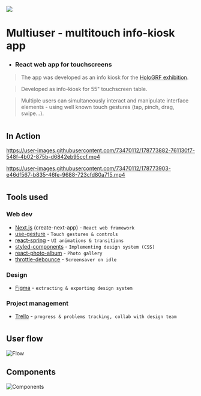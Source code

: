 ![](https://user-images.githubusercontent.com/73470112/181000217-f7b32516-fa61-4225-b046-a7c4c8a0d6f8.gif)


# Multiuser - multitouch info-kiosk app


- ### React web app for touchscreens

 

> The app was developed as an info kiosk for the [HoloGRF exhibition](https://www.instagram.com/hologrf/).

> Developed as info-kiosk for 55" touchscreen table.

> Multiple users can simultaneously interact and manipulate interface elements - using well known touch gestures (tap, pinch, drag, swipe...).

  #

## In Action


https://user-images.githubusercontent.com/73470112/178773882-761130f7-548f-4b02-875b-d6842eb95ccf.mp4

https://user-images.githubusercontent.com/73470112/178773903-e46df567-b835-46fe-9688-723cfd80a715.mp4


  #

## Tools used

### Web dev

- [Next.js](https://nextjs.org/) (create-next-app) - `React web framework`
- [use-gesture](https://use-gesture.netlify.app/) - `Touch gestures & controls`
- [react-spring](https://react-spring.dev/) - `UI animations & transitions`
- [styled-components](https://styled-components.com/) - `Implementing design system (CSS)`
- [react-photo-album](https://react-photo-album.com/) - `Photo gallery`
- [throttle-debounce](https://github.com/niksy/throttle-debounce) - `Screensaver on idle`

### Design

- [Figma](https://figma.com/) - `extracting & exporting design system`

### Project management

- [Trello](https://trello.com/) - `progress & problems tracking, collab with design team`


 #

## User flow
![Flow](https://user-images.githubusercontent.com/73470112/181001231-aa6d3224-e959-453a-82d8-7cde66f96bf6.png)

## Components 
![Components](https://user-images.githubusercontent.com/73470112/181001959-6b736006-1646-4bb1-aaa3-3e7c6c5aaa57.png)

